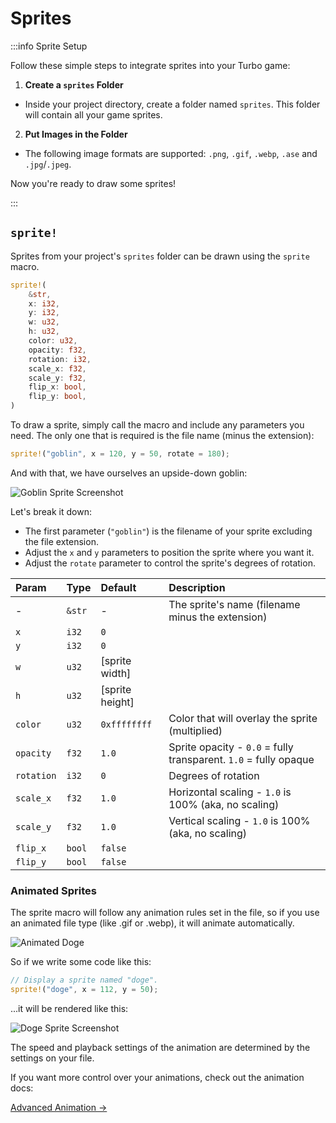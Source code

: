 # Sprites

:::info Sprite Setup

Follow these simple steps to integrate sprites into your Turbo game:

1. **Create a `sprites` Folder**

- Inside your project directory, create a folder named `sprites`. This folder will contain all your game sprites.

2. **Put Images in the Folder**

- The following image formats are supported: `.png`, `.gif`, `.webp`, `.ase` and `.jpg`/`.jpeg`.

Now you're ready to draw some sprites!

:::

## `sprite!`

Sprites from your project's `sprites` folder can be drawn using the `sprite` macro.

```rust title="turbo::canvas"
sprite!(
    &str,
    x: i32,
    y: i32,
    w: u32,
    h: u32,
    color: u32,
    opacity: f32,
    rotation: i32,
    scale_x: f32,
    scale_y: f32,
    flip_x: bool,
    flip_y: bool,
)
```

To draw a sprite, simply call the macro and include any parameters you need. The only one that is required is the file name (minus the extension):

```rust
sprite!("goblin", x = 120, y = 50, rotate = 180);
```

And with that, we have ourselves an upside-down goblin:

![Goblin Sprite Screenshot](/goblin_sprite_screenshot.png)

Let's break it down:

- The first parameter (`"goblin"`) is the filename of your sprite excluding the file extension.
- Adjust the `x` and `y` parameters to position the sprite where you want it.
- Adjust the `rotate` parameter to control the sprite's degrees of rotation.


| Param      | Type   | Default         | Description                                                      |
| :--------- | :----- | :-------------- | :--------------------------------------------------------------- |
| -          | `&str` | -               | The sprite's name (filename minus the extension)                 |
| `x`        | `i32`  | `0`             |                                                                  |
| `y`        | `i32`  | `0`             |                                                                  |
| `w`        | `u32`  | [sprite width]  |                                                                  |
| `h`        | `u32`  | [sprite height] |                                                                  |
| `color`    | `u32`  | `0xffffffff`    | Color that will overlay the sprite (multiplied)                  |
| `opacity`  | `f32`  | `1.0`           | Sprite opacity - `0.0` = fully transparent. `1.0` = fully opaque |
| `rotation` | `i32`  | `0`             | Degrees of rotation                                              |
| `scale_x`  | `f32`  | `1.0`           | Horizontal scaling - `1.0` is 100% (aka, no scaling)             |
| `scale_y`  | `f32`  | `1.0`           | Vertical scaling - `1.0` is 100% (aka, no scaling)               |
| `flip_x`   | `bool` | `false`         |                                                                  |
| `flip_y`   | `bool` | `false`         |                                                                  |


### Animated Sprites

The sprite macro will follow any animation rules set in the file, so if you use an animated file type (like .gif or .webp), it will animate automatically.

![Animated Doge](/doge.webp)

So if we write some code like this:

```rust
// Display a sprite named "doge".
sprite!("doge", x = 112, y = 50);
```

...it will be rendered like this:

![Doge Sprite Screenshot](/doge_animation_screencap.gif)

The speed and playback settings of the animation are determined by the settings on your file.

If you want more control over your animations, check out the animation docs:

[Advanced Animation &rarr;](/rust-sdk/canvas/animation)
